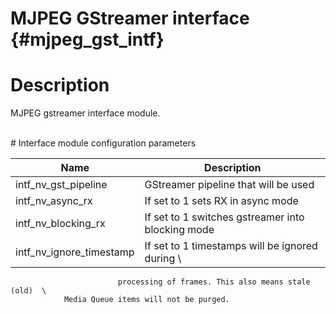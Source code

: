 MJPEG GStreamer interface {#mjpeg_gst_intf}
=========================

# Description

MJPEG gstreamer interface module.

<br>
# Interface module configuration parameters

Name                      | Description
--------------------------|---------------------------
intf_nv_gst_pipeline      |GStreamer pipeline that will be used
intf_nv_async_rx          |If set to 1 sets RX in async mode
intf_nv_blocking_rx       |If set to 1 switches gstreamer into blocking mode
intf_nv_ignore_timestamp  | If set to 1 timestamps will be ignored during      \
                            processing of frames. This also means stale (old)  \
			    Media Queue items will not be purged.
